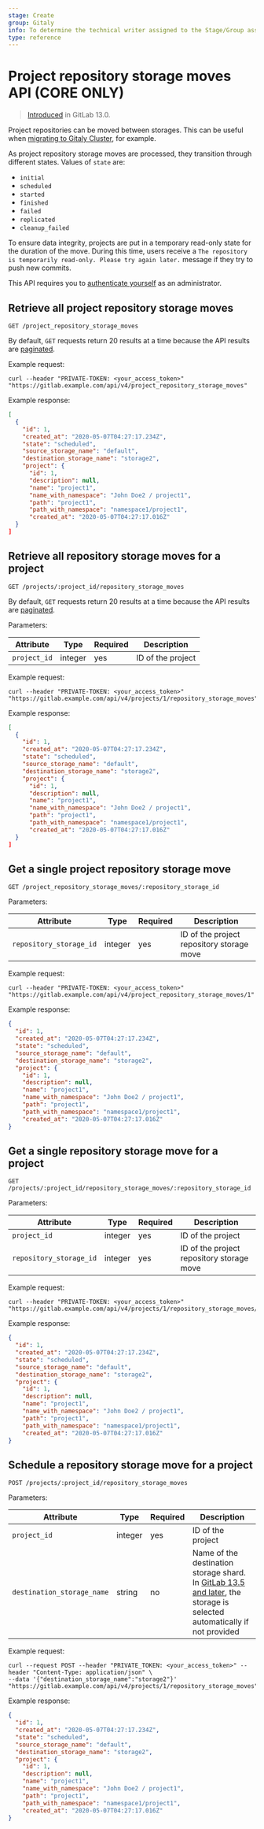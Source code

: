 ```yaml
---
stage: Create
group: Gitaly
info: To determine the technical writer assigned to the Stage/Group associated with this page, see https://about.gitlab.com/handbook/engineering/ux/technical-writing/#designated-technical-writers
type: reference
---
```


# Project repository storage moves API **(CORE ONLY)**

> [Introduced](https://gitlab.com/gitlab-org/gitlab/-/merge_requests/31285) in GitLab 13.0.

Project repositories can be moved between storages. This can be useful when
[migrating to Gitaly Cluster](../administration/gitaly/praefect.md#migrate-existing-repositories-to-gitaly-cluster),
for example.

As project repository storage moves are processed, they transition through different states. Values
of `state` are:

- `initial`
- `scheduled`
- `started`
- `finished`
- `failed`
- `replicated`
- `cleanup_failed`

To ensure data integrity, projects are put in a temporary read-only state for the
duration of the move. During this time, users receive a `The repository is temporarily
read-only. Please try again later.` message if they try to push new commits.

This API requires you to [authenticate yourself](README.md#authentication) as an administrator.

## Retrieve all project repository storage moves

```plaintext
GET /project_repository_storage_moves
```

By default, `GET` requests return 20 results at a time because the API results
are [paginated](README.md#pagination).

Example request:

```shell
curl --header "PRIVATE-TOKEN: <your_access_token>" "https://gitlab.example.com/api/v4/project_repository_storage_moves"
```

Example response:

```json
[
  {
    "id": 1,
    "created_at": "2020-05-07T04:27:17.234Z",
    "state": "scheduled",
    "source_storage_name": "default",
    "destination_storage_name": "storage2",
    "project": {
      "id": 1,
      "description": null,
      "name": "project1",
      "name_with_namespace": "John Doe2 / project1",
      "path": "project1",
      "path_with_namespace": "namespace1/project1",
      "created_at": "2020-05-07T04:27:17.016Z"
  }
]
```

## Retrieve all repository storage moves for a project

```plaintext
GET /projects/:project_id/repository_storage_moves
```

By default, `GET` requests return 20 results at a time because the API results
are [paginated](README.md#pagination).

Parameters:

| Attribute | Type | Required | Description |
| --------- | ---- | -------- | ----------- |
| `project_id` | integer | yes | ID of the project |

Example request:

```shell
curl --header "PRIVATE-TOKEN: <your_access_token>" "https://gitlab.example.com/api/v4/projects/1/repository_storage_moves"
```

Example response:

```json
[
  {
    "id": 1,
    "created_at": "2020-05-07T04:27:17.234Z",
    "state": "scheduled",
    "source_storage_name": "default",
    "destination_storage_name": "storage2",
    "project": {
      "id": 1,
      "description": null,
      "name": "project1",
      "name_with_namespace": "John Doe2 / project1",
      "path": "project1",
      "path_with_namespace": "namespace1/project1",
      "created_at": "2020-05-07T04:27:17.016Z"
  }
]
```

## Get a single project repository storage move

```plaintext
GET /project_repository_storage_moves/:repository_storage_id
```

Parameters:

| Attribute | Type | Required | Description |
| --------- | ---- | -------- | ----------- |
| `repository_storage_id` | integer | yes | ID of the project repository storage move |

Example request:

```shell
curl --header "PRIVATE-TOKEN: <your_access_token>" "https://gitlab.example.com/api/v4/project_repository_storage_moves/1"
```

Example response:

```json
{
  "id": 1,
  "created_at": "2020-05-07T04:27:17.234Z",
  "state": "scheduled",
  "source_storage_name": "default",
  "destination_storage_name": "storage2",
  "project": {
    "id": 1,
    "description": null,
    "name": "project1",
    "name_with_namespace": "John Doe2 / project1",
    "path": "project1",
    "path_with_namespace": "namespace1/project1",
    "created_at": "2020-05-07T04:27:17.016Z"
}
```

## Get a single repository storage move for a project

```plaintext
GET /projects/:project_id/repository_storage_moves/:repository_storage_id
```

Parameters:

| Attribute | Type | Required | Description |
| --------- | ---- | -------- | ----------- |
| `project_id` | integer | yes | ID of the project |
| `repository_storage_id` | integer | yes | ID of the project repository storage move |

Example request:

```shell
curl --header "PRIVATE-TOKEN: <your_access_token>" "https://gitlab.example.com/api/v4/projects/1/repository_storage_moves/1"
```

Example response:

```json
{
  "id": 1,
  "created_at": "2020-05-07T04:27:17.234Z",
  "state": "scheduled",
  "source_storage_name": "default",
  "destination_storage_name": "storage2",
  "project": {
    "id": 1,
    "description": null,
    "name": "project1",
    "name_with_namespace": "John Doe2 / project1",
    "path": "project1",
    "path_with_namespace": "namespace1/project1",
    "created_at": "2020-05-07T04:27:17.016Z"
}
```

## Schedule a repository storage move for a project

```plaintext
POST /projects/:project_id/repository_storage_moves
```

Parameters:

| Attribute | Type | Required | Description |
| --------- | ---- | -------- | ----------- |
| `project_id` | integer | yes | ID of the project |
| `destination_storage_name` | string | no | Name of the destination storage shard. In [GitLab 13.5 and later](https://gitlab.com/gitlab-org/gitaly/-/issues/3209), the storage is selected automatically if not provided |

Example request:

```shell
curl --request POST --header "PRIVATE_TOKEN: <your_access_token>" --header "Content-Type: application/json" \
--data '{"destination_storage_name":"storage2"}' "https://gitlab.example.com/api/v4/projects/1/repository_storage_moves"
```

Example response:

```json
{
  "id": 1,
  "created_at": "2020-05-07T04:27:17.234Z",
  "state": "scheduled",
  "source_storage_name": "default",
  "destination_storage_name": "storage2",
  "project": {
    "id": 1,
    "description": null,
    "name": "project1",
    "name_with_namespace": "John Doe2 / project1",
    "path": "project1",
    "path_with_namespace": "namespace1/project1",
    "created_at": "2020-05-07T04:27:17.016Z"
}
```
